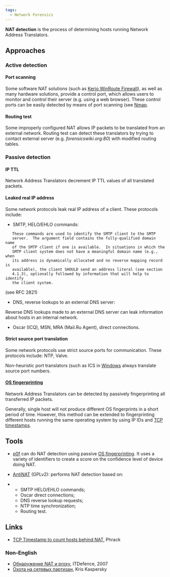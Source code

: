 ```yaml
---
tags:
  - Network Forensics
---
```

**NAT detection** is the process of determining hosts running Network Address
Translators.

## Approaches

### Active detection

#### Port scanning

Some software NAT solutions (such as [Kerio WinRoute
Firewall](http://www.kerio.com/kwf_firewall.html)), as well as many hardware
solutions, provide a control port, which allows users to monitor and control
their server (e.g. using a web browser). These control ports can be easily
detected by means of port scanning (see [Nmap](nmap.md).

#### Routing test

Some improperly configured NAT allows IP packets to be translated from an
external network. Routing test can detect these translators by trying to
contact external server (e.g.  *forensicswiki.org:80*) with modified routing
tables.

### Passive detection

#### IP TTL

Network Address Translators decrement IP TTL values of all translated packets.

#### Leaked real IP address

Some network protocols leak real IP address of a client. These protocols
include:

- SMTP, HELO/EHLO commands:

<!-- -->

       These commands are used to identify the SMTP client to the SMTP
       server.  The argument field contains the fully-qualified domain name
       of the SMTP client if one is available.  In situations in which the
       SMTP client system does not have a meaningful domain name (e.g., when
       its address is dynamically allocated and no reverse mapping record is
       available), the client SHOULD send an address literal (see section
       4.1.3), optionally followed by information that will help to identify
       the client system.

(see RFC 2821)

- DNS, reverse lookups to an external DNS server:

Reverse DNS lookups made to an external DNS server can leak information
about hosts in an internal network.

- Oscar (ICQ), MSN, MRA (Mail.Ru Agent), direct connections.

#### Strict source port translation

Some network protocols use strict source ports for communication. These
protocols include: NTP, Valve.

Non-heuristic port translators (such as ICS in
[Windows](windows.md) always translate source port numbers.

#### [OS fingerprinting](os_fingerprinting.md)

Network Address Translators can be detected by passively fingerprinting all
transferred IP packets.

Generally, single host will not produce different OS fingerprints in a short
period of time. However, this method can be extended to fingerprinting
different hosts running the same operating system by using IP IDs and
[TCP timestamps](tcp_timestamps.md).

## Tools

- [p0f](http://lcamtuf.coredump.cx/p0f.shtml) can do NAT detection using
  passive [OS fingerprinting](os_fingerprinting.md). It uses a
  variety of identifiers to create a score on the confidence level of
  device doing NAT.

<!-- -->

- [AntiNAT](http://itdefence.ru/content/pages/antinat/) (GPLv2):
  performs NAT detection based on:

<!-- -->

- - SMTP HELO/EHLO commands;
  - Oscar direct connections;
  - DNS reverse lookup requests;
  - NTP time synchronization;
  - Routing test.

## Links

- [TCP Timestamp to count hosts behind
  NAT](http://phrack.org/issues.html?issue=63&id=3#article), Phrack

### Non-English

- [Обнаружение NAT и
  proxy](http://itdefence.ru/content/articles/obnaruzhenie_nat_i_proxy/),
  ITDefence, 2007
- [Охота на сетевых
  партизан](http://www.xakep.ru/magazine/xa/111/150/1.asp), Kris
  Kaspersky
